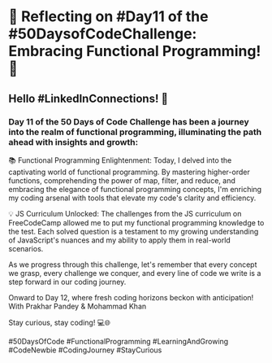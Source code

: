 # 🚀 Reflecting on #Day11 of the #50DaysofCodeChallenge: Embracing Functional Programming! 🚀

## Hello #LinkedInConnections! 👋

### Day 11 of the 50 Days of Code Challenge has been a journey into the realm of functional programming, illuminating the path ahead with insights and growth:

📚 Functional Programming Enlightenment: Today, I delved into the captivating world of functional programming. By mastering higher-order functions, comprehending the power of map, filter, and reduce, and embracing the elegance of functional programming concepts, I'm enriching my coding arsenal with tools that elevate my code's clarity and efficiency.

💡 JS Curriculum Unlocked: The challenges from the JS curriculum on FreeCodeCamp allowed me to put my functional programming knowledge to the test. Each solved question is a testament to my growing understanding of JavaScript's nuances and my ability to apply them in real-world scenarios.

As we progress through this challenge, let's remember that every concept we grasp, every challenge we conquer, and every line of code we write is a step forward in our coding journey.

Onward to Day 12, where fresh coding horizons beckon with anticipation!
With Prakhar Pandey & Mohammad Khan

Stay curious, stay coding! 💻🌐

#50DaysOfCode #FunctionalProgramming #LearningAndGrowing #CodeNewbie #CodingJourney #StayCurious